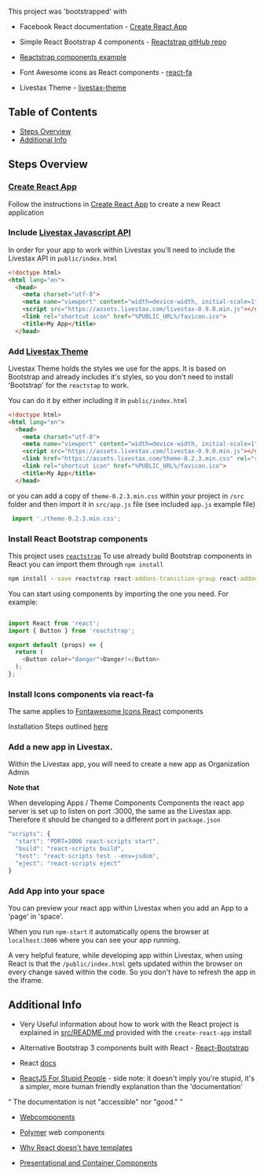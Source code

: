 This project was 'bootstrapped' with

- Facebook React documentation - [Create React App](https://github.com/facebookincubator/create-react-app)

- Simple React Bootstrap 4 components - [Reactstrap gitHub repo](https://github.com/reactstrap/reactstrap)

- [Reactstrap components example](https://reactstrap.github.io/components/alerts/)

- Font Awesome icons as React components - [react-fa](https://github.com/andreypopp/react-fa)

- Livestax Theme - [livestax-theme](https://theme.livestax.com/components.html#media-badge)

## Table of Contents

- [Steps Overview](#steps-overview)
- [Additional Info](#additional-info)

## Steps Overview

### [Create React App](https://facebook.github.io/react/docs/installation.html#creating-a-new-application)
Follow the instructions in [Create React App](https://facebook.github.io/react/docs/installation.html#creating-a-new-application) to create a new React application

### Include [Livestax Javascript API](https://developers.livestax.com/js_api/?v=0.9.0)
In order for your app to work within Livestax you'll need to include the Livestax API in `public/index.html`

```html
<!doctype html>
<html lang="en">
  <head>
    <meta charset="utf-8">
    <meta name="viewport" content="width=device-width, initial-scale=1">
    <script src="https://assets.livestax.com/livestax-0.9.0.min.js"></script>
    <link rel="shortcut icon" href="%PUBLIC_URL%/favicon.ico">
    <title>My App</title>
  </head>
```

### Add [Livestax Theme](https://theme.livestax.com/home.html)
Livestax Theme holds the styles we use for the apps. It is based on Bootstrap and already includes it's styles, so you don't need to install 'Bootstrap' for the `reactstap` to work.

You can do it by either including it in `public/index.html`

```html
<!doctype html>
<html lang="en">
  <head>
    <meta charset="utf-8">
    <meta name="viewport" content="width=device-width, initial-scale=1">
    <script src="https://assets.livestax.com/livestax-0.9.0.min.js"></script>
    <link href="https://assets.livestax.com/theme-0.2.3.min.css" rel="stylesheet">
    <link rel="shortcut icon" href="%PUBLIC_URL%/favicon.ico">
    <title>My App</title>
  </head>
```

or you can add a copy of `theme-0.2.3.min.css` within your project in `/src` folder and then import it in `src/app.js` file (see included `app.js` example file)

```js
 import './theme-0.2.3.min.css';
 ```

### Install React Bootstrap components
This project uses [`reactstrap`](https://reactstrap.github.io/)
To use already build Bootstrap components in React you can import them through `npm install`

```cmd
npm install --save reactstrap react-addons-transition-group react-addons-css-transition-group react react-dom
```

You can start using components by importing the one you need. For example:

```js

import React from 'react';
import { Button } from 'reactstrap';

export default (props) => {
  return (
    <Button color="danger">Danger!</Button>
  );
};

```

### Install Icons components via react-fa

The same applies to [Fontawesome Icons React]((https://github.com/andreypopp/react-fa)) components

Installation Steps outlined [here](https://github.com/andreypopp/react-fa)

### Add a new app in Livestax.

Within the Livestax app, you will need to create a new app as Organization Admin

**Note that**

When developing Apps / Theme Components Components the react app server is set up to listen on port :3000, the same as the Livestax app. Therefore it should be changed to a different port in `package.json`

```js
"scripts": {
  "start": "PORT=3006 react-scripts start",
  "build": "react-scripts build",
  "test": "react-scripts test --env=jsdom",
  "eject": "react-scripts eject"
}

```
### Add App into your space

You can preview your react app within Livestax when you add an App to a 'page' in 'space'.

When you run `npm-start` it automatically opens the browser at `localhost:3006` where you can see your app running.

A very helpful feature, while developing app within Livestax, when using React is that the `/public/index.html` gets updated within the browser on every change saved within the code. So you don't have to refresh the app in the iframe.

## Additional Info

- Very Useful information about how to work with the React project is explained in [src/README.md](https://github.com/facebookincubator/create-react-app/blob/master/packages/react-scripts/template/README.md#adding-bootstrap) provided with the `create-react-app` install

- Alternative Bootstrap 3 components built with React - [React-Bootstrap](https://react-bootstrap.github.io/introduction.html)

- React [docs](https://facebook.github.io/react/docs/hello-world.html)

- [ReactJS For Stupid People](http://blog.andrewray.me/reactjs-for-stupid-people/) - side note: it doesn't imply you're stupid, it's a simpler, more human friendly explanation than the 'documentation'

<q> The documentation is not "accessible" nor "good." </q>

- [Webcomponents](https://www.webcomponents.org/)

- [Polymer](https://www.polymer-project.org/) web components

- [Why React doesn't have templates](https://www.discovermeteor.com/blog/why-doesnt-react-have-templates/)

- [Presentational and Container Components](https://medium.com/@dan_abramov/smart-and-dumb-components-7ca2f9a7c7d0)
